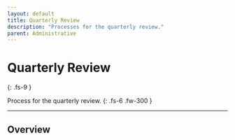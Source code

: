 ```yaml
---
layout: default
title: Quarterly Review
description: "Processes for the quarterly review."
parent: Administrative
---
```


# Quarterly Review
{: .fs-9 }

Process for the quarterly review.
{: .fs-6 .fw-300 }

---

## Overview

